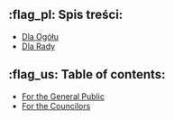 ## :flag_pl: Spis treści:
- [Dla Ogółu](https://discord.com/channels/822931925618524240/1399074414493958226/1399331438112800791)
- [Dla Rady](https://discord.com/channels/822931925618524240/1399074414493958226/1399331440608546897)
## :flag_us: Table of contents:
- [For the General Public](https://discord.com/channels/822931925618524240/1399074414493958226/1399331441984409670)
- [For the Councilors](https://discord.com/channels/822931925618524240/1399074414493958226/1399331443204690053)
